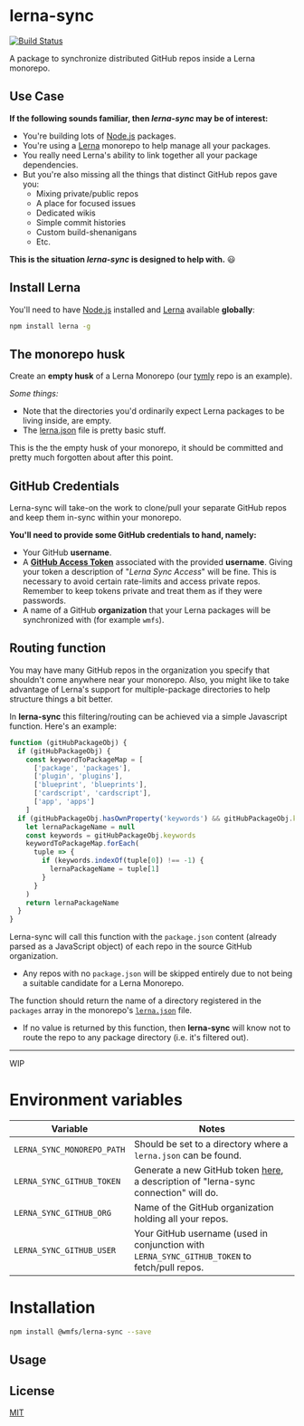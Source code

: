 # lerna-sync

[![Build Status](https://travis-ci.com/wmfs/lerna-sync.svg?branch=master)](https://travis-ci.com/wmfs/lerna-sync)

A package to synchronize distributed GitHub repos inside a Lerna monorepo.

## Use Case

**If the following sounds familiar, then *lerna-sync* may be of interest:**

* You're building lots of [Node.js](https://nodejs.org/en/) packages.
* You're using a [Lerna](https://github.com/lerna/lerna) monorepo to help manage all your packages.
* You really need Lerna's ability to link together all your package dependencies.
* But you're also missing all the things that distinct GitHub repos gave you:
  * Mixing private/public repos
  * A place for focused issues
  * Dedicated wikis
  * Simple commit histories
  * Custom build-shenanigans
  * Etc.

**This is the situation *lerna-sync* is designed to help with.** :smiley:

## Install Lerna

You'll need to have [Node.js](https://nodejs.org/en/download/) installed and [Lerna](https://github.com/lerna/lerna) available **globally**:

``` bash
npm install lerna -g
```

## The monorepo husk

Create an **empty husk** of a Lerna Monorepo (our [tymly](https://github.com/wmfs/tymly) repo is an example).

*Some things:*

* Note that the directories you'd ordinarily expect Lerna packages to be living inside, are empty.
* The [lerna.json](https://github.com/wmfs/tymly/blob/master/lerna.json) file is pretty basic stuff.

This is the the empty husk of your monorepo, it should be committed and pretty much forgotten about after this point.

## GitHub Credentials

Lerna-sync will take-on the work to clone/pull your separate GitHub repos and keep them in-sync within your monorepo.

**You'll need to provide some GitHub credentials to hand, namely:**

* Your GitHub **username**.
* A **[GitHub Access Token](https://github.com/settings/tokens)** associated with the provided **username**. Giving your token a description of "*Lerna Sync Access*" will be fine. This is necessary to avoid certain rate-limits and access private repos. Remember to keep tokens private and treat them as if they were passwords.
* A name of a GitHub **organization** that your Lerna packages will be synchronized with (for example `wmfs`).


## Routing function

You may have many GitHub repos in the organization you specify that shouldn't come anywhere near your monorepo.
Also, you might like to take advantage of Lerna's support for multiple-package directories to help structure things a bit better.

In **lerna-sync** this filtering/routing can be achieved via a simple Javascript function. Here's an example:

``` javascript
function (gitHubPackageObj) {
  if (gitHubPackageObj) {
    const keywordToPackageMap = [
      ['package', 'packages'],
      ['plugin', 'plugins'],
      ['blueprint', 'blueprints'],
      ['cardscript', 'cardscript'],
      ['app', 'apps']
    ]
  if (gitHubPackageObj.hasOwnProperty('keywords') && gitHubPackageObj.keywords.indexOf('tymly') !== -1) {
    let lernaPackageName = null
    const keywords = gitHubPackageObj.keywords
    keywordToPackageMap.forEach(
      tuple => {
        if (keywords.indexOf(tuple[0]) !== -1) {
          lernaPackageName = tuple[1]
        }
      }
    )
    return lernaPackageName
  }
}
```

Lerna-sync will call this function with the `package.json` content (already parsed as a JavaScript object) of each repo in the source GitHub organization.

* Any repos with no `package.json` will be skipped entirely due to not being a suitable candidate for a Lerna Monorepo.

The function should return the name of a directory registered in the `packages` array in the monorepo's [`lerna.json`](https://github.com/wmfs/tymly/blob/master/lerna.json) file.

* If no value is returned by this function, then **lerna-sync** will know not to route the repo to any package directory (i.e. it's filtered out).

-----

WIP

# Environment variables

| Variable | Notes |
| -------- | ----- |
| `LERNA_SYNC_MONOREPO_PATH` | Should be set to a directory where a `lerna.json` can be found. |
| `LERNA_SYNC_GITHUB_TOKEN`	 | Generate a new GitHub token [here](https://github.com/settings/tokens), a description of "lerna-sync connection" will do.
| `LERNA_SYNC_GITHUB_ORG`    | Name of the GitHub organization holding all your repos. |
| `LERNA_SYNC_GITHUB_USER`   | Your GitHub username (used in conjunction with `LERNA_SYNC_GITHUB_TOKEN` to fetch/pull repos. |

# Installation

``` bash
npm install @wmfs/lerna-sync --save
```

## <a name="Usage"></a> Usage

## <a name='license'></a>License
[MIT](https://github.com/wmfs/lerna-sync/blob/master/LICENSE)
